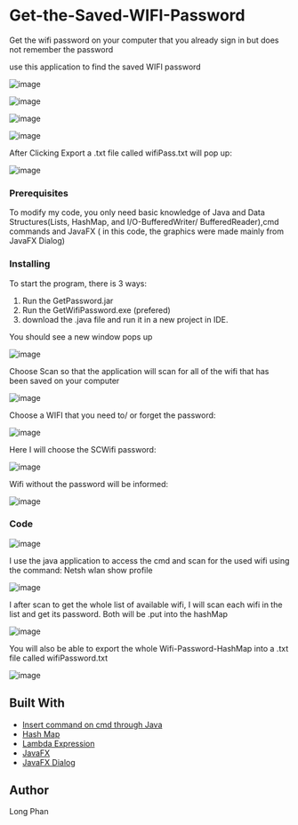 # Get-the-Saved-WIFI-Password
Get the wifi password on your computer that you already sign in but does not remember the password 


use this application to find the saved WIFI password

![image](https://user-images.githubusercontent.com/44376091/51580675-29f0c880-1e7a-11e9-84a7-67d5307fc1d0.png)


![image](https://user-images.githubusercontent.com/44376091/51504178-7a8df600-1d94-11e9-90c1-3ef741a89874.png)

![image](https://user-images.githubusercontent.com/44376091/51504204-96919780-1d94-11e9-86bc-540678c2eb35.png)


![image](https://user-images.githubusercontent.com/44376091/51505567-29820000-1d9c-11e9-8406-fe1127dcc7dc.png)


After Clicking Export a .txt file called wifiPass.txt will pop up:

![image](https://user-images.githubusercontent.com/44376091/51505450-4ec23e80-1d9b-11e9-9e27-9a3bef657d0e.png)



### Prerequisites

To modify my code, you only need basic knowledge of Java and Data Structures(Lists, HashMap, and I/O-BufferedWriter/ BufferedReader),cmd commands and JavaFX ( in this code, the graphics were made mainly from JavaFX Dialog)

### Installing

To start the program, there is 3 ways:
1. Run the GetPassword.jar
2. Run the GetWifiPassword.exe (prefered)
3. download the .java file and run it in a new project in IDE.

You should see a new window pops up

![image](https://user-images.githubusercontent.com/44376091/51504178-7a8df600-1d94-11e9-90c1-3ef741a89874.png)

Choose Scan so that the application will scan for all of the wifi that has been saved on your computer

![image](https://user-images.githubusercontent.com/44376091/51504204-96919780-1d94-11e9-86bc-540678c2eb35.png)

Choose a WIFI that you need to/ or forget the password:

![image](https://user-images.githubusercontent.com/44376091/51504368-7910fd80-1d95-11e9-9843-338de3f172cd.png)


Here I will choose the SCWifi password:

![image](https://user-images.githubusercontent.com/44376091/51505567-29820000-1d9c-11e9-8406-fe1127dcc7dc.png)




Wifi without the password will be informed:

![image](https://user-images.githubusercontent.com/44376091/51504398-a8276f00-1d95-11e9-86ba-f7597fe1dc2c.png)



### Code
![image](https://user-images.githubusercontent.com/44376091/51504462-fa689000-1d95-11e9-90b9-b6c23a641c2b.png)


I use the java application to access the cmd and scan for the used wifi using the command: Netsh wlan show profile

![image](https://user-images.githubusercontent.com/44376091/51504555-7bc02280-1d96-11e9-9467-c4636a59ea08.png)
 
 I after scan to get the whole list of available wifi, I will scan each wifi in the list and get its password. Both will be .put into the hashMap
 
 
![image](https://user-images.githubusercontent.com/44376091/51504629-ccd01680-1d96-11e9-971e-5d13bca34139.png)

You will also be able to export the whole Wifi-Password-HashMap into a .txt file called wifiPassword.txt

![image](https://user-images.githubusercontent.com/44376091/51505341-e2473f80-1d9a-11e9-97ed-f86967488e41.png)


 
## Built With
* [Insert command on cmd through Java](https://www.geeksforgeeks.org/java-program-open-command-prompt-insert-commands/)
* [Hash Map](https://docs.oracle.com/javase/8/docs/api/java/util/HashMap.html)
* [Lambda Expression](https://docs.oracle.com/javase/tutorial/java/javaOO/lambdaexpressions.html)
* [JavaFX](https://docs.oracle.com/javase/8/javafx/get-started-tutorial/jfx-overview.htm)
* [JavaFX Dialog](https://docs.oracle.com/javase/8/javafx/api/javafx/scene/control/Dialog.html)


## Author
  Long Phan 
